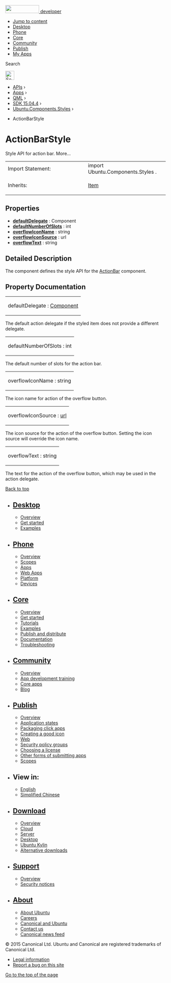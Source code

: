 <a href="https://developer.ubuntu.com/" class="logo-ubuntu"><img src="https://developer.ubuntu.com/assets/sites/ubuntu/latest/u/img/logos/logo-ubuntu-orange.svg" width="106" height="25" /> <span>developer</span></a>

-   [Jump to content](index.html#main-content)
-   [Desktop](https://developer.ubuntu.com/en/desktop/)
-   [Phone](https://developer.ubuntu.com/en/phone/)
-   [Core](https://developer.ubuntu.com/core)
-   [Community](https://developer.ubuntu.com/en/community/)
-   [Publish](https://developer.ubuntu.com/en/publish/)
-   [My Apps](https://myapps.developer.ubuntu.com/)

Search

<img src="https://developer.ubuntu.com/assets/sites/ubuntu/latest/u/img/search-white.svg" alt="Search" height="28" />

-   [APIs](../../../../index.html) ›
-   [Apps](../../../index.html) ›
-   [QML](../../index.html) ›
-   [SDK 15.04.4](../index.html) ›
-   [Ubuntu.Components.Styles](../Ubuntu.Components.Styles/index.html) ›

<!-- -->

-   ActionBarStyle

ActionBarStyle
==============

<span class="subtitle"></span>
Style API for action bar. More...

<table>
<colgroup>
<col width="50%" />
<col width="50%" />
</colgroup>
<tbody>
<tr class="odd">
<td>Import Statement:</td>
<td>import Ubuntu.Components.Styles .</td>
</tr>
<tr class="even">
<td>Inherits:</td>
<td><p><a href="../../sdk-14.10/QtQuick.Item/index.html">Item</a></p></td>
</tr>
</tbody>
</table>

<span id="properties"></span>
Properties
----------

-   ****[defaultDelegate](index.html#defaultDelegate-prop)**** : Component
-   ****[defaultNumberOfSlots](index.html#defaultNumberOfSlots-prop)**** : int
-   ****[overflowIconName](index.html#overflowIconName-prop)**** : string
-   ****[overflowIconSource](index.html#overflowIconSource-prop)**** : url
-   ****[overflowText](index.html#overflowText-prop)**** : string

<span id="details"></span>
Detailed Description
--------------------

The component defines the style API for the [ActionBar](../Ubuntu.Components.ActionBar/index.html) component.

Property Documentation
----------------------

<table>
<colgroup>
<col width="100%" />
</colgroup>
<tbody>
<tr class="odd">
<td><p><span id="defaultDelegate-prop"></span><span class="name">defaultDelegate</span> : <span class="type"><a href="../../sdk-14.10/QtQml.Component/index.html">Component</a></span></p></td>
</tr>
</tbody>
</table>

The default action delegate if the styled item does not provide a different delegate.

<table>
<colgroup>
<col width="100%" />
</colgroup>
<tbody>
<tr class="odd">
<td><p><span id="defaultNumberOfSlots-prop"></span><span class="name">defaultNumberOfSlots</span> : <span class="type">int</span></p></td>
</tr>
</tbody>
</table>

The default number of slots for the action bar.

<table>
<colgroup>
<col width="100%" />
</colgroup>
<tbody>
<tr class="odd">
<td><p><span id="overflowIconName-prop"></span><span class="name">overflowIconName</span> : <span class="type">string</span></p></td>
</tr>
</tbody>
</table>

The icon name for action of the overflow button.

<table>
<colgroup>
<col width="100%" />
</colgroup>
<tbody>
<tr class="odd">
<td><p><span id="overflowIconSource-prop"></span><span class="name">overflowIconSource</span> : <span class="type"><a href="http://doc.qt.io/qt-5/qml-url.html">url</a></span></p></td>
</tr>
</tbody>
</table>

The icon source for the action of the overflow button. Setting the icon source will override the icon name.

<table>
<colgroup>
<col width="100%" />
</colgroup>
<tbody>
<tr class="odd">
<td><p><span id="overflowText-prop"></span><span class="name">overflowText</span> : <span class="type">string</span></p></td>
</tr>
</tbody>
</table>

The text for the action of the overflow button, which may be used in the action delegate.

[Back to top](index.html#)

-   [Desktop](https://developer.ubuntu.com/en/desktop/)
    ---------------------------------------------------

    -   [Overview](https://developer.ubuntu.com/en/desktop/)
    -   [Get started](http://snapcraft.io/?utm_source=developer.ubuntu.com&utm_medium=devportal&utm_term=snaps%20snapcraft%20desktop&utm_content=menu&utm_campaign=duc_snappers)
    -   [Examples](https://github.com/ubuntu/snappy-playpen)

-   [Phone](https://developer.ubuntu.com/en/phone/)
    -----------------------------------------------

    -   [Overview](https://developer.ubuntu.com/en/phone/)
    -   [Scopes](https://developer.ubuntu.com/en/phone/scopes/)
    -   [Apps](https://developer.ubuntu.com/en/phone/apps/)
    -   [Web Apps](https://developer.ubuntu.com/en/phone/web/)
    -   [Platform](https://developer.ubuntu.com/en/phone/platform/)
    -   [Devices](https://developer.ubuntu.com/en/phone/devices/)

-   [Core](https://developer.ubuntu.com/core)
    -----------------------------------------

    -   [Overview](https://developer.ubuntu.com/core)
    -   [Get started](https://developer.ubuntu.com/core/get-started)
    -   [Tutorials](https://developer.ubuntu.com/core/tutorials)
    -   [Examples](https://developer.ubuntu.com/core/examples)
    -   [Publish and distribute](https://developer.ubuntu.com/core/publish-and-distribute)
    -   [Documentation](https://developer.ubuntu.com/core/documentation)
    -   [Troubleshooting](https://developer.ubuntu.com/core/troubleshooting)

-   [Community](https://developer.ubuntu.com/en/community/)
    -------------------------------------------------------

    -   [Overview](https://developer.ubuntu.com/en/community/)
    -   [App development training](https://developer.ubuntu.com/en/community/training/)
    -   [Core apps](https://developer.ubuntu.com/en/community/core-apps/)
    -   [Blog](https://developer.ubuntu.com/en/community/blog/)

-   [Publish](https://developer.ubuntu.com/en/publish/)
    ---------------------------------------------------

    -   [Overview](https://developer.ubuntu.com/en/publish/)
    -   [Application states](https://developer.ubuntu.com/en/publish/application-states/)
    -   [Packaging click apps](https://developer.ubuntu.com/en/publish/packaging-click-apps/)
    -   [Creating a good icon](https://developer.ubuntu.com/en/publish/creating-a-good-icon/)
    -   [Web](https://developer.ubuntu.com/en/publish/web/)
    -   [Security policy groups](https://developer.ubuntu.com/en/publish/security-policy-groups/)
    -   [Choosing a license](https://developer.ubuntu.com/en/publish/choosing-a-license/)
    -   [Other forms of submitting apps](https://developer.ubuntu.com/en/publish/other-forms-of-submitting-apps/)
    -   [Scopes](https://developer.ubuntu.com/en/publish/scopes/)

-   View in:
    --------

    -   [English](index.html "Change to language: English")
    -   [Simplified Chinese](index.html "Change to language: Simplified Chinese")

-   [Download](http://ubuntu.com/download/)
    ---------------------------------------

    -   [Overview](http://ubuntu.com/download)
    -   [Cloud](http://ubuntu.com/download/cloud)
    -   [Server](http://ubuntu.com/download/server)
    -   [Desktop](http://ubuntu.com/download/desktop)
    -   [Ubuntu Kylin](http://ubuntu.com/download/ubuntu-kylin)
    -   [Alternative downloads](http://ubuntu.com/download/alternative-downloads)

-   [Support](http://ubuntu.com/support/)
    -------------------------------------

    -   [Overview](http://ubuntu.com/support)
    -   [Security notices](http://www.ubuntu.com/usn/)

-   [About](http://ubuntu.com/about/)
    ---------------------------------

    -   [About Ubuntu](http://ubuntu.com/about/about-ubuntu)
    -   [Careers](http://www.canonical.com/careers)
    -   [Canonical and Ubuntu](http://ubuntu.com/about/canonical-and-ubuntu)
    -   [Contact us](http://ubuntu.com/about/contact-us)
    -   [Canonical news feed](http://insights.ubuntu.com/feed/)

© 2015 Canonical Ltd. Ubuntu and Canonical are registered trademarks of Canonical Ltd.

-   [Legal information](http://www.ubuntu.com/legal)
-   [Report a bug on this site](https://bugs.launchpad.net/developer-ubuntu-com/)

<span class="accessibility-aid">[Go to the top of the page](index.html#)</span>
